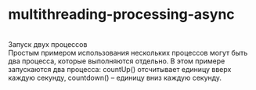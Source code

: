 # multithreading-processing-async
<br>
Запуск двух процессов<br>
Простым примером использования нескольких процессов могут быть два процесса, которые выполняются отдельно. В этом примере запускаются два процесса: countUp() отсчитывает единицу вверх каждую секунду, countdown() – единицу вниз каждую секунду.
